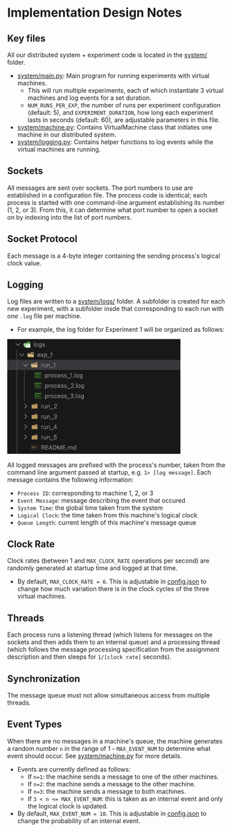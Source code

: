 # Implementation Design Notes

## Key files

All our distributed system + experiment code is located in the [system/](../system/) folder.

- [system/main.py](../system/main.py): Main program for running experiments with virtual machines.
  - This will run multiple experiments, each of which instantiate 3 virtual machines and log events for a set duration.
  - `NUM_RUNS_PER_EXP`, the number of runs per experiment configuration (default: 5), and `EXPERIMENT_DURATION`, how long each experiment lasts in seconds (default: 60), are adjustable parameters in this file.
- [system/machine.py](../system/machine.py): Contains VirtualMachine class that initiates one machine in our distributed system.
- [system/logging.py](../system/logger.py): Contains helper functions to log events while the virtual machines are running.

## Sockets

All messages are sent over sockets. The port numbers to use are established in a configuration file. The process code is identical; each process is started with one command-line argument establishing its number (1, 2, or 3). From this, it can determine what port number to open a socket on by indexing into the list of port numbers.

## Socket Protocol

Each message is a 4-byte integer containing the sending process's logical clock value.

## Logging

Log files are written to a [system/logs/](../system/logs/) folder. A subfolder is created for each new experiment, with a subfolder insde that corresponding to each run with one `.log` file per machine.

- For example, the log folder for Experiment 1 will be organized as follows:

<img src="log_files.png" alt="Log file directory organization" width="400">

All logged messages are prefixed with the process's number, taken from the command line argument passed at startup, e.g. `1> [log message]`. Each message contains the following information:

- `Process ID`: corresponding to machine 1, 2, or 3
- `Event Message`: message describing the event that occured
- `System Time`: the global time taken from the system
- `Logical Clock`: the time taken from this machine's logical clock
- `Queue Length`: current length of this machine's message queue

## Clock Rate

Clock rates (between 1 and `MAX_CLOCK_RATE` operations per second) are randomly generated at startup time and logged at that time.

- By default, `MAX_CLOCK_RATE = 6`. This is adjustable in [config.json](../config.json) to change how much variation there is in the clock cycles of the three virtual machines.

## Threads

Each process runs a listening thread (which listens for messages on the sockets and then adds them to an internal queue) and a processing thread (which follows the message processing specification from the assignment description and then sleeps for `1/[clock rate]` seconds).

## Synchronization

The message queue must not allow simultaneous access from multiple threads.

## Event Types

When there are no messages in a machine's queue, the machine generates a random number `n` in the range of 1 - `MAX_EVENT_NUM` to determine what event should occur. See [system/machine.py](../system/machine.py) for more details.

- Events are currently defined as follows:
  - If `n=1`: the machine sends a message to one of the other machines.
  - If `n=2`: the machine sends a message to the other machine.
  - If `n=3`: the machine sends a message to both machines.
  - If `3 < n <= MAX_EVENT_NUM`: this is taken as an internal event and only the logical clock is updated.
- By default, `MAX_EVENT_NUM = 10`. This is adjustable in [config.json](../config.json) to change the probability of an internal event.
